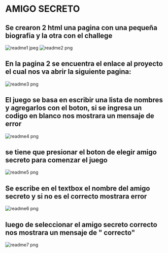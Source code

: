 <h1>AMIGO SECRETO</h1>

<H2>Se crearon 2 html una pagina con una pequeña biografia y la otra con el challege</H2>

![readme1 jpeg](https://github.com/user-attachments/assets/eb556c35-8725-4197-86d0-e669afea76ca)
![readme2 png](https://github.com/user-attachments/assets/179423b0-d7d5-4ed4-ab1b-9ebc5795ca34)


<h2>En la pagina 2 se encuentra el enlace al proyecto  el cual nos va abrir la siguiente pagina:</h2>


![readme3 png](https://github.com/user-attachments/assets/1b587537-2166-4e8d-8ac8-4976ceb9a22b)

<h2>El juego se basa en escribir una lista de nombres y agregarlos con el boton, si se ingresa un codigo en blanco nos mostrara un mensaje de error</h2>

![readme4 png](https://github.com/user-attachments/assets/40866646-483c-47bf-9b10-f8e3174b27e1)

<h2>se tiene que presionar el boton de elegir amigo secreto para comenzar el juego</h2>

![readme5 png](https://github.com/user-attachments/assets/2ef9699a-18e6-4fd2-a15d-c32474144c65)

<h2>Se escribe en el textbox el nombre del amigo secreto y si no es el correcto mostrara error</h2>

![readme6 png](https://github.com/user-attachments/assets/9a8756e6-0a62-4fe9-ba04-c1d3f98370d9)
<h2>luego de seleccionar el amigo secreto correcto nos mostrara un mensaje de " correcto"</h2>



![readme7 png](https://github.com/user-attachments/assets/fdec91cd-9e7e-4c75-a66c-f0bad0dca569)
